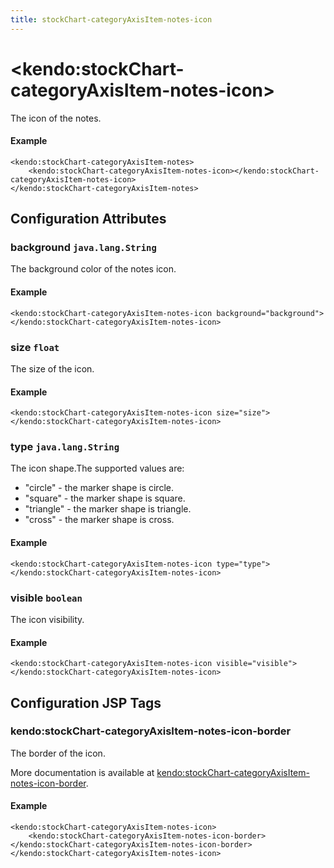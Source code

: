 ```yaml
---
title: stockChart-categoryAxisItem-notes-icon
---
```


# \<kendo:stockChart-categoryAxisItem-notes-icon\>

The icon of the notes.

#### Example
    <kendo:stockChart-categoryAxisItem-notes>
        <kendo:stockChart-categoryAxisItem-notes-icon></kendo:stockChart-categoryAxisItem-notes-icon>
    </kendo:stockChart-categoryAxisItem-notes>

## Configuration Attributes

### background `java.lang.String`

The background color of the notes icon.

#### Example
    <kendo:stockChart-categoryAxisItem-notes-icon background="background">
    </kendo:stockChart-categoryAxisItem-notes-icon>

### size `float`

The size of the icon.

#### Example
    <kendo:stockChart-categoryAxisItem-notes-icon size="size">
    </kendo:stockChart-categoryAxisItem-notes-icon>

### type `java.lang.String`

The icon shape.The supported values are:
* "circle" - the marker shape is circle.
* "square" - the marker shape is square.
* "triangle" - the marker shape is triangle.
* "cross" - the marker shape is cross.

#### Example
    <kendo:stockChart-categoryAxisItem-notes-icon type="type">
    </kendo:stockChart-categoryAxisItem-notes-icon>

### visible `boolean`

The icon visibility.

#### Example
    <kendo:stockChart-categoryAxisItem-notes-icon visible="visible">
    </kendo:stockChart-categoryAxisItem-notes-icon>


##  Configuration JSP Tags

### kendo:stockChart-categoryAxisItem-notes-icon-border

The border of the icon.

More documentation is available at [kendo:stockChart-categoryAxisItem-notes-icon-border](/kendo-ui/api/wrappers/jsp/stockchart/categoryaxisitem-notes-icon-border).

#### Example

    <kendo:stockChart-categoryAxisItem-notes-icon>
        <kendo:stockChart-categoryAxisItem-notes-icon-border></kendo:stockChart-categoryAxisItem-notes-icon-border>
    </kendo:stockChart-categoryAxisItem-notes-icon>

